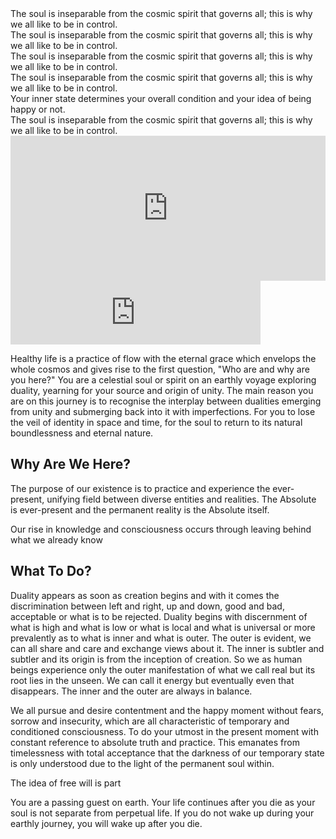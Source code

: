 
<div class="callout1">
The soul is inseparable from the cosmic spirit that governs all; this is why we all like to be in control.
</div>

<div class="callout2">
The soul is inseparable from the cosmic spirit that governs all; this is why we all like to be in control.
</div>

<div class="callout3">
The soul is inseparable from the cosmic spirit that governs all; this is why we all like to be in control.
</div>

<div class="callout4">
The soul is inseparable from the cosmic spirit that governs all; this is why we all like to be in control.
</div>

<div class="callout5">
Your inner state determines your overall condition and your idea of being happy or not.
</div>

<div class="callout6">
The soul is inseparable from the cosmic spirit that governs all; this is why we all like to be in control.
</div>

<iframe src="https://open.spotify.com/embed-podcast/episode/56VXWNc1YiXimJJj4ep5wW" width="100%" height="232" frameborder="0" allowtransparency="true" allow="encrypted-media"></iframe>

<iframe src="https://anchor.fm/shaykh-fadhlalla-haeri-foundation/embed/episodes/Quran-A-manual-for-living--Part-4-of-10-ellan3" height="102px" width="400px" frameborder="0" scrolling="no"></iframe>

Healthy life is a practice of flow with the eternal grace which envelops the whole cosmos and gives rise to the first question, "Who are and why are you here?" You are a celestial soul or spirit on an earthly voyage exploring duality, yearning for your source and origin of unity. The main reason you are on this journey is to recognise the interplay between dualities emerging from unity and submerging back into it with imperfections. For you to lose the veil of identity in space and time, for the soul to return to its natural boundlessness and eternal nature.

## Why Are We Here?

The purpose of our existence is to practice and experience the ever-present, unifying field between diverse entities and realities. The Absolute is ever-present and the permanent reality is the Absolute itself.

Our rise in knowledge and consciousness occurs through leaving behind what we already know

## What To Do? 




Duality appears as soon as creation begins and with it comes the discrimination between left and right, up and down, good and bad, acceptable or what is to be rejected.  Duality begins with discernment of what is high and what is low or what is local and what is universal or more prevalently as to what is inner and what is outer.  The outer is evident, we can all share and care and exchange views about it.  The inner is subtler and subtler and its origin is from the inception of creation.  So we as human beings experience only the outer manifestation of what we call real but its root lies in the unseen.  We can call it energy but eventually even that disappears.  The inner and the outer are always in balance.

We all pursue and desire contentment and the happy moment without fears, sorrow and insecurity, which are all characteristic of temporary and conditioned consciousness. To do your utmost in the present moment with constant reference to absolute truth and practice. This emanates from timelessness with total acceptance that the darkness of our temporary state is only understood due to the light of the permanent soul within. 

The idea of free will is part


You are a passing guest on earth. Your life continues after you die as your soul is not separate from perpetual life. If you do not wake up during your earthly journey, you will wake up after you die.